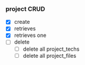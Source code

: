### project CRUD 

- [X] create
- [X] retrieves
- [X] retrieves one
- [ ] delete
  - [ ] delete all project_techs
  - [ ] delete all project_files